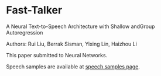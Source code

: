 # Fast-Talker
A Neural Text-to-Speech Architecture with Shallow andGroup Autoregression

Authors: Rui Liu, Berrak Sisman, Yixing Lin, Haizhou Li

This paper submitted to Neural Networks. 

Speech samples are available at [speech samples page](https://ttslr.github.io/FastTalker/).
